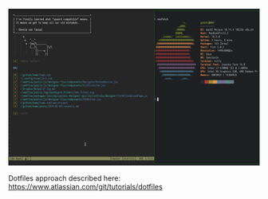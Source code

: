 ![screenshot](ss.png)

Dotfiles approach described here:
https://www.atlassian.com/git/tutorials/dotfiles
